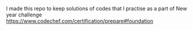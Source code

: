 I made this repo to keep solutions of codes that I practise as a part of New year challenge<br>
https://www.codechef.com/certification/prepare#foundation

